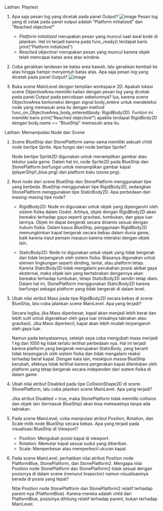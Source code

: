Latihan: Playtest
1. Apa saja pesan log yang dicetak pada panel Output?
   ![image](https://github.com/user-attachments/assets/43b454d6-d9fd-461d-8489-fb35ea90d5af)
   Pesan log yang di cetak pada panel output adalah "Platform initialized" dan "Reached objective!"
   - *Platform initialized* merupakan pesan yang muncul saat awal kode di jalankan. Hal ini terjadi karena pada func_ready() terdapat baris print("Platform initialized")
   - *Reached objective!* merupakan pesan yang muncul karena objek telah mencapai batas area atas window.

2. Coba gerakkan landasan ke batas area bawah, lalu gerakkan kembali ke atas hingga hampir menyentuh batas atas. Apa saja pesan log yang dicetak pada panel Output?
   ![image](https://github.com/user-attachments/assets/b97dd46d-0c8c-48a1-abfd-6e3c35c095c1)

3. Buka scene MainLevel dengan tampilan workspace 2D. Apakah lokasi scene ObjectiveArea memiliki kaitan dengan pesan log yang dicetak pada panel Output pada percobaan sebelumnya?
Iya, karena scene ObjectiveArea berkoneksi dengan signal body_entere untuk mendeteksi node yang memasuki area itu dengan method func_on_ObjectiveArea_body_entered(body: RigidBody2D). Funtion ini memiliki baris print("Reached objective!") apabila terdapat RigidBody2D dengan body.name == "BlueShip" memasuki area itu.

Latihan: Memanipulasi Node dan Scene
1. Scene BlueShip dan StonePlatform sama-sama memiliki sebuah child node bertipe Sprite. Apa fungsi dari node bertipe Sprite?

   Node bertipe Sprite2D digunakan untuk menampilkan gambar atau tekstur pada game. Dalam hal ini, node Sprite2D pada BlueShip dan StonePlatform berfungsi untuk menampilkan gambar kapal (playerShip1_blue.png) dan platform batu (stone.png).

2. Root node dari scene BlueShip dan StonePlatform menggunakan tipe yang berbeda. BlueShip menggunakan tipe RigidBody2D, sedangkan StonePlatform menggunakan tipe StaticBody2D. Apa perbedaan dari masing-masing tipe node?

   - RigidBody2D: Node ini digunakan untuk objek yang dipengaruhi oleh sistem fisika dalam Godot. Artinya, objek dengan RigidBody2D akan bereaksi terhadap gaya seperti gravitasi, tumbukan, dan gaya luar lainnya. Objek ini dapat bergerak secara dinamis sesuai dengan hukum fisika. Dalam kasus BlueShip, penggunaan RigidBody2D memungkinkan kapal bergerak secara bebas dalam dunia game, baik karena input pemain maupun karena interaksi dengan objek lain.

   - StaticBody2D: Node ini digunakan untuk objek yang tidak bergerak dan tidak terpengaruh oleh sistem fisika. Biasanya digunakan untuk elemen lingkungan seperti dinding, lantai, atau platform tetap. Karena StaticBody2D tidak mengalami perubahan posisi akibat gaya eksternal, maka objek lain yang bertabrakan dengannya akan bereaksi terhadap tumbukan, tetapi StaticBody2D sendiri tetap diam. Dalam hal ini, StonePlatform menggunakan StaticBody2D karena berfungsi sebagai platform yang tidak bergerak di dalam level.

3. Ubah nilai atribut Mass pada tipe RigidBody2D secara bebas di scene BlueShip, lalu coba jalankan scene MainLevel. Apa yang terjadi?

   Secara logika, jika Mass diperbesar, kapal akan menjadi lebih berat dan lebih sulit untuk digerakkan oleh gaya luar (misalnya tabrakan atau gravitasi). Jika Mass diperkecil, kapal akan lebih mudah terpengaruh oleh gaya luar.
   
   Namun pada kenyataannya, setelah saya coba mengubah masa menjadi 1 kg dan 1000 kg tidak terlalu terlihat perbedaan nya. Hal ini terjadi karena platform yang bergerak merupakan StaticBody, yang berarti tidak terpengaruh oleh sistem fisika dan tidak mengalami reaksi terhadap berat kapal. Dengan kata lain, meskipun massa BlueShip berubah, efeknya tidak terlihat karena pergerakan kapal ditentukan oleh platform yang tetap bergerak secara independen dari sistem fisika di dalam game.

4. Ubah nilai atribut Disabled pada tipe CollisionShape2D di scene StonePlatform, lalu coba jalankan scene MainLevel. Apa yang terjadi?

   Jika atribut Disabled = true, maka StonePlatform tidak memiliki collision dan objek lain (termasuk BlueShip) akan bisa melewatinya tanpa ada tabrakan.

5. Pada scene MainLevel, coba manipulasi atribut Position, Rotation, dan Scale milik node BlueShip secara bebas. Apa yang terjadi pada visualisasi BlueShip di Viewport?
   - Position: Mengubah posisi kapal di viewport.
   - Rotation: Memutar kapal sesuai sudut yang diberikan.
   - Scale: Memperbesar atau memperkecil ukuran kapal.

6. Pada scene MainLevel, perhatikan nilai atribut Position node PlatformBlue, StonePlatform, dan StonePlatform2. Mengapa nilai Position node StonePlatform dan StonePlatform2 tidak sesuai dengan posisinya di dalam scene (menurut Inspector) namun visualisasinya berada di posisi yang tepat?

   Nilai Position node StonePlatform dan StonePlatform2 relatif terhadap parent-nya (PlatformBlue). Karena mereka adalah child dari PlatformBlue, posisinya dihitung relatif terhadap parent, bukan terhadap MainLevel.
